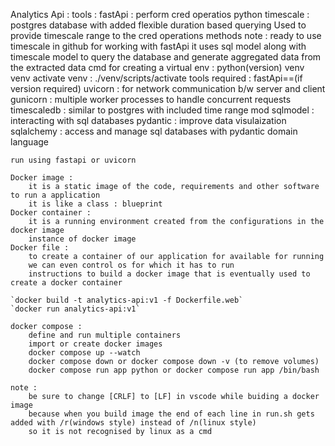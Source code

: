 Analytics Api :
    tools :
        fastApi :
            perform cred operatios
        python
        timescale :
            postgres database with added flexible duration based querying
            Used to provide timescale range to the cred operations methods
        note : ready to use timescale in github for working with fastApi
    it uses sql model along with timescale model to query the database and generate aggregated data from the extracted data
    cmd for creating a virtual env :
        python(version) venv venv
    activate venv :
        ./venv/scripts/activate
    tools required :
        fastApi==(if version required)
        uvicorn : for network communication b/w server and client
        gunicorn :  multiple worker processes to handle concurrent requests
        timescaledb : similar to postgres with included time range mod
        sqlmodel : interacting with sql databases
        pydantic : improve data visulaization
        sqlalchemy : access and manage sql databases with pydantic domain language

    run using fastapi or uvicorn
 
    Docker image :
        it is a static image of the code, requirements and other software to run a application
        it is like a class : blueprint
    Docker container :  
        it is a running environment created from the configurations in the docker image
        instance of docker image
    Docker file :
        to create a container of our application for available for running
        we can even control os for which it has to run
        instructions to build a docker image that is eventually used to create a docker container

    `docker build -t analytics-api:v1 -f Dockerfile.web`
    `docker run analytics-api:v1`

    docker compose :
        define and run multiple containers
        import or create docker images
        docker compose up --watch
        docker compose down or docker compose down -v (to remove volumes)
        docker compose run app python or docker compose run app /bin/bash

    note :
        be sure to change [CRLF] to [LF] in vscode while buiding a docker image
        because when you build image the end of each line in run.sh gets added with /r(windows style) instead of /n(linux style)
        so it is not recognised by linux as a cmd



